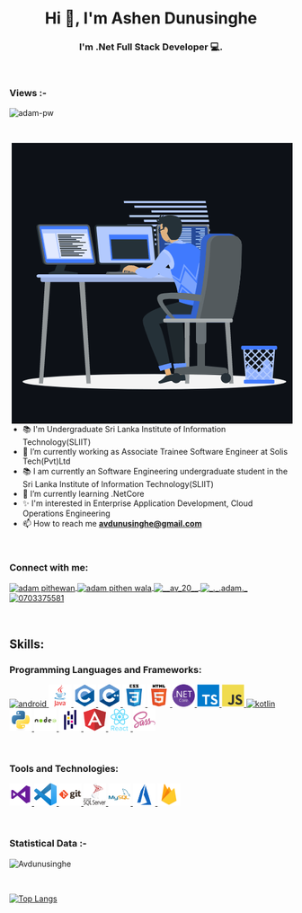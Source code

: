 <h1 align="center">Hi 👋, I'm Ashen Dunusinghe</h1>
<h3 align="center"> I'm .Net Full Stack Developer 💻.</h3>

<br>

<p align="right"> <h3>Views :-</h3> <img src="https://komarev.com/ghpvc/?username=Avdunusinghe&label=Profile%20views&color=0e75b6&style=flat"
    alt="adam-pw" /> 
  </p>

<br>

<p><img align="right" src="https://github.com/Avdunusinghe/Avdunusinghe/blob/main/GITHUB_ANIMATION.gif" alt="Avdunusinghe" /></p>


- 📚 I'm  Undergraduate Sri Lanka Institute of Information Technology(SLIIT)
- 🔭 I’m currently working as Associate Trainee Software Engineer at Solis Tech(Pvt)Ltd
- 📚 I am currently an Software Engineering undergraduate student in the Sri Lanka Institute of Information Technology(SLIIT)
- 🌱 I’m currently learning .NetCore
- ✨ I'm interested in  Enterprise Application Development, Cloud Operations Engineering
- 📫 How to reach me **avdunusinghe@gmail.com**

<br>

<h3 align="left">Connect with me:</h3>
<p align="left">
  <a 
     href="https://www.linkedin.com/in/ashen-dunusinghe-3a39711a1/" 
     target="blank"
     >
    <img 
      align="center"
      src="https://raw.githubusercontent.com/rahuldkjain/github-profile-readme-generator/master/src/images/icons/Social/linked-in-alt.svg"
      alt="adam pithewan" 
      height="30"
      width="40"
     />
  </a>
  <a 
     href="https://www.facebook.com/ashen.vimanga" 
     target="blank"
     >
    <img 
      align="center"
      src="https://raw.githubusercontent.com/rahuldkjain/github-profile-readme-generator/master/src/images/icons/Social/facebook.svg"
      alt="adam pithen wala" 
      height="30"
      width="40" 
      />
  </a>
  <a 
     href="https://www.instagram.com/__av_20__/?hl=en" 
     target="blank"
     >
    <img 
      align="center"
      src="https://raw.githubusercontent.com/rahuldkjain/github-profile-readme-generator/master/src/images/icons/Social/instagram.svg"
      alt="__av_20__" 
      height="30" 
      width="40" 
     />
  </a>
   <a 
     href="live:.cid.71d1e39d9fd31" 
     target="blank"
     >
    <img 
      align="center"
      src="https://raw.githubusercontent.com/rahuldkjain/github-profile-readme-generator/master/src/images/icons/Social/skype.svg"
      alt="_._.adam._" 
      height="30" 
      width="40" 
     />
  </a>
  <a 
     href="https://web.whatsapp.com/" 
     target="blank">
    <img align="center"
      src="https://raw.githubusercontent.com/rahuldkjain/github-profile-readme-generator/master/src/images/icons/Social/whatsapp.svg"
      alt="0703375581" 
      height="30" 
      width="40" 
   />
 </a>
</p>

<br>
<h2 align='left'>Skills:</h2>
<h3 align="left">Programming Languages and Frameworks:</h3>
<p align="left">
    <a href="https://docs.microsoft.com/en-us/dotnet/csharp/" target="_blank" rel="noreferrer"> 
      <img
        src="https://raw.githubusercontent.com/jmnote/z-icons/master/svg/csharp.svg"
        alt="android" 
        width="40" 
        height="40" />
    </a>
    <a href="https://www.javatpoint.com/java-tutorial" target="_blank" rel="noreferrer">
      <img
        src="https://raw.githubusercontent.com/devicons/devicon/master/icons/java/java-original-wordmark.svg"
        alt="android" 
        width="40" 
        height="40" /> 
    </a>   
    <a href="https://www.cprogramming.com/" target="_blank"rel="noreferrer"> 
      <img 
        src="https://raw.githubusercontent.com/devicons/devicon/master/icons/c/c-original.svg"
        alt="c" 
        width="40" 
        height="40" /> 
    </a> 
    <a href="https://www.w3schools.com/cpp/" target="_blank" rel="noreferrer">
       <img 
         src="https://raw.githubusercontent.com/devicons/devicon/master/icons/cplusplus/cplusplus-original.svg"
         alt="cplusplus" 
         width="40" 
         height="40"/>
    </a>
    <a href="https://www.w3schools.com/css/" target="_blank" rel="noreferrer"> 
       <img
         src="https://raw.githubusercontent.com/devicons/devicon/master/icons/css3/css3-original-wordmark.svg" 
         alt="css3"
         width="40"
         height="40"/> 
    </a> 
    <a href="https://www.w3.org/html/" target="_blank" rel="noreferrer"> 
       <img
         src="https://raw.githubusercontent.com/devicons/devicon/master/icons/html5/html5-original-wordmark.svg"
         alt="html5" 
         width="40" 
         height="40" />
    </a>
     <a href="https://www.mysql.com/" target="_blank" rel="noreferrer"> 
      <img
        src="https://github.com/Avdunusinghe/Avdunusinghe/blob/Avdunusinghe-patch-1/Images/IMG_dotNetCore.svg.png"
        alt="mysql" 
        width="40" 
        height="40" /> 
    </a>
    <a href="" target="_blank" rel="noreferrer"> 
       <img
         src="https://raw.githubusercontent.com/devicons/devicon/master/icons/typescript/typescript-original.svg" 
         alt="java" 
         width="40"
         height="40" />
    </a>
    <a href="https://developer.mozilla.org/en-US/docs/Web/JavaScript" target="_blank"rel="noreferrer"> 
       <img
         src="https://raw.githubusercontent.com/devicons/devicon/master/icons/javascript/javascript-original.svg"
         alt="javascript" 
         width="40" 
         height="40" /> 
    </a>
    <a href="https://kotlinlang.org" target="_blank" rel="noreferrer">
         <img 
           src="https://www.vectorlogo.zone/logos/kotlinlang/kotlinlang-icon.svg" 
           alt="kotlin" 
           width="40" 
           height="40" />
    </a>
     <a href="https://www.python.org" target="_blank" rel="noreferrer"> 
      <img
        src="https://raw.githubusercontent.com/devicons/devicon/master/icons/python/python-original.svg" alt="python"
        width="40" 
        height="40" />
    </a>
    <a href="https://nodejs.org" target="_blank" rel="noreferrer"> 
      <img
        src="https://raw.githubusercontent.com/devicons/devicon/master/icons/nodejs/nodejs-original-wordmark.svg"
        alt="nodejs" 
        width="40" 
        height="40" /> 
    </a> 
    <a href="https://pandas.pydata.org/" target="_blank" rel="noreferrer">
      <img
        src="https://raw.githubusercontent.com/devicons/devicon/2ae2a900d2f041da66e950e4d48052658d850630/icons/pandas/pandas-original.svg"
        alt="pandas" 
        width="40" 
        height="40" />
    </a> 
    <a href="" target="_blank" rel="noreferrer"> 
      <img
        src="https://github.com/Avdunusinghe/Avdunusinghe/blob/Avdunusinghe-patch-1/Images/IMG_AngularJs.png"
        alt="react" 
        width="40" 
        height="40" /> 
    </a>
    <a href="https://reactjs.org/" target="_blank" rel="noreferrer"> 
      <img
        src="https://raw.githubusercontent.com/devicons/devicon/master/icons/react/react-original-wordmark.svg"
        alt="react" 
        width="40" 
        height="40" /> 
    </a>
    <a href="https://sass-lang.com" target="_blank" rel="noreferrer"> 
      <img
        src="https://raw.githubusercontent.com/devicons/devicon/master/icons/sass/sass-original.svg" 
        alt="sass" 
        width="40"
        height="40" />
    </a> 
</p>
<br>
<h3 align="left">Tools and Technologies:</h3>
<p align="left">
     <a href="https://www.mysql.com/" target="_blank" rel="noreferrer"> 
      <img
        src="https://github.com/Avdunusinghe/Avdunusinghe/blob/Avdunusinghe-patch-1/Images/IMG_VS.png"
        alt="mysql" 
        width="40" 
        height="40" /> 
    </a>
    <a href="https://www.mysql.com/" target="_blank" rel="noreferrer"> 
      <img
        src="https://github.com/Avdunusinghe/Avdunusinghe/blob/Avdunusinghe-patch-1/Images/IMG_VSCODE.png"
        alt="mysql" 
        width="40" 
        height="40" /> 
    </a>
     <a href="https://www.mysql.com/" target="_blank" rel="noreferrer"> 
      <img
        src="https://raw.githubusercontent.com/devicons/devicon/master/icons/git/git-original-wordmark.svg"
        alt="mysql" 
        width="40" 
        height="40" /> 
    </a>
    <a href="https://www.mysql.com/" target="_blank" rel="noreferrer"> 
      <img
        src="https://github.com/Avdunusinghe/Avdunusinghe/blob/Avdunusinghe-patch-1/Images/IMG_ms%20sql.png"
        alt="mysql" 
        width="40" 
        height="40" /> 
    </a>
    <a href="https://www.mysql.com/" target="_blank" rel="noreferrer"> 
      <img
        src="https://raw.githubusercontent.com/devicons/devicon/master/icons/mysql/mysql-original-wordmark.svg"
        alt="mysql" 
        width="40" 
        height="40" /> 
    </a>
    <a href="https://www.mysql.com/" target="_blank" rel="noreferrer"> 
      <img
        src="https://github.com/Avdunusinghe/Avdunusinghe/blob/Avdunusinghe-patch-1/Images/IMG_azure.png"
        alt="mysql" 
        width="40" 
        height="40" /> 
    </a>
     <a href="https://www.mysql.com/" target="_blank" rel="noreferrer"> 
      <img
        src="https://github.com/Avdunusinghe/Avdunusinghe/blob/Avdunusinghe-patch-1/Images/IMG_firebase.png"
        alt="mysql" 
        width="40" 
        height="40" /> 
    </a>
   
</p>
<br>


<h3>Statistical Data :-</h3>
<p><img align="center"
    src="https://github-readme-stats.vercel.app/api?username=Avdunusinghe&show_icons=true&theme=dark"
    alt="Avdunusinghe" 
    bg_color=#808080/></p>

<br>

[![Top Langs](https://github-readme-stats.vercel.app/api/top-langs/?username=Avdunusinghe&layout=compact)](https://github.com/Avdunusinghe/github-readme-stats)

<br>

